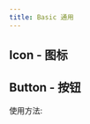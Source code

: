 ```yaml
---
title: Basic 通用
---
```


## Icon - 图标

## Button - 按钮

使用方法:

<ClientOnly>
  <button-demos></button-demos>
</ClientOnly>